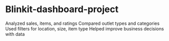 # Blinkit-dashboard-project
Analyzed sales, items, and ratings  Compared outlet types and categories  Used filters for location, size, item type  Helped improve business decisions with data
